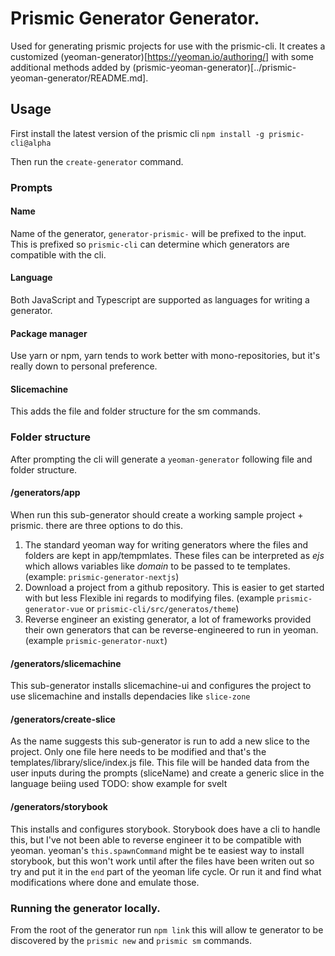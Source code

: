 # Prismic Generator Generator.

Used for generating prismic projects for use with the prismic-cli. It creates a customized (yeoman-generator)[https://yeoman.io/authoring/] with some additional methods added by (prismic-yeoman-generator)[../prismic-yeoman-generator/README.md].

## Usage

First install the latest version of the prismic cli
`npm install -g prismic-cli@alpha`

Then run the `create-generator` command.

### Prompts

#### Name
Name of the generator, `generator-prismic-` will be prefixed to the input. This is prefixed so `prismic-cli` can determine which generators are compatible with the cli.

#### Language
Both JavaScript and Typescript are supported as languages for writing a generator.

#### Package manager
Use yarn or npm, yarn tends to work better with mono-repositories, but it's really down to personal preference.

#### Slicemachine
This adds the file and folder structure for the sm commands.


### Folder structure
After prompting the cli will generate a `yeoman-generator` following file and folder structure.

#### /generators/app
When run this sub-generator should create a working sample project + prismic.
there are three options to do this.
1. The standard yeoman way for writing generators where the files and folders are kept in app/tempmlates. These files can be interpreted as _ejs_ which allows variables like _domain_ to be passed to te templates. (example: `prismic-generator-nextjs`)
2. Download a project from a github repository. This is easier to get started with but less Flexible ini regards to modifying files. (example `prismic-generator-vue` or `prismic-cli/src/generatos/theme`)
3. Reverse engineer an existing generator, a lot of frameworks provided their own generators that can be reverse-engineered to run in yeoman. (example `prismic-generator-nuxt`)

#### /generators/slicemachine
This sub-generator installs slicemachine-ui and configures the project to use slicemachine and installs dependacies like `slice-zone`

#### /generators/create-slice
As the name suggests this sub-generator is run to add a new slice to the project. Only one file here needs to be modified and that's the templates/library/slice/index.js file. This file will be handed data from the user inputs during the prompts (sliceName) and create a generic slice in the language beiing used 
TODO: show example for svelt

#### /generators/storybook
This installs and configures storybook.
Storybook does have a cli to handle this, but I've not been able to reverse engineer it to be compatible with yeoman. yeoman's `this.spawnCommand` might be te easiest way to install storybook, but this won't work until after the files have been writen out so try and put it in the `end` part of the yeoman life cycle. Or run it and find what modifications where done and emulate those.


### Running the generator locally.
From the root of the generator run `npm link` this will allow te generator to be discovered by the `prismic new` and `prismic sm` commands.